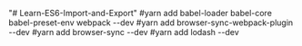 "# Learn-ES6-Import-and-Export" 
#yarn add babel-loader babel-core babel-preset-env webpack --dev
#yarn add browser-sync-webpack-plugin --dev
#yarn add browser-sync --dev
#yarn add lodash --dev